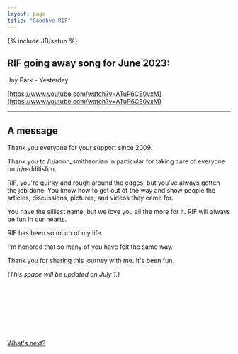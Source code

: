 ```yaml
---
layout: page
title: "Goodbye RIF"
---
```

{% include JB/setup %}

## RIF going away song for June 2023:

Jay Park - Yesterday

[https://www.youtube.com/watch?v=ATuP6CE0vxM](https://www.youtube.com/watch?v=ATuP6CE0vxM)

-----

## A message

Thank you everyone for your support since 2009.

Thank you to /u/anon_smithsonian in particular for taking care of everyone on /r/redditisfun.

RIF, you're quirky and rough around the edges, but you've always gotten the job done. You know how to get out of the way and show people the articles, discussions, pictures, and videos they came for.

You have the silliest name, but we love you all the more for it. RIF will always be fun in our hearts.

RIF has been so much of my life.

I'm honored that so many of you have felt the same way.

Thank you for sharing this journey with me. It's been fun.

*(This space will be updated on July 1.)*


&nbsp;

&nbsp;

&nbsp;

&nbsp;

[What's next?](./whats-next)